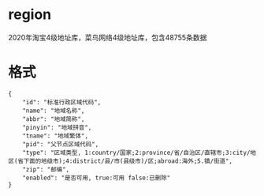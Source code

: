 # region
2020年淘宝4级地址库，菜鸟网络4级地址库，包含48755条数据

# 格式
```
{
    "id": "标准行政区域代码",
    "name": "地域名称",
    "abbr": "地域简称",
    "pinyin": "地域拼音",
    "tname": "地域繁体",
    "pid": "父节点区域代码",
    "type": "区域类型, 1:country/国家;2:province/省/自治区/直辖市;3:city/地区(省下面的地级市);4:district/县/市(县级市)/区;abroad:海外;5.镇/街道",
    "zip": "邮编",
    "enabled": "是否可用, true:可用 false:已删除"
}
```        
